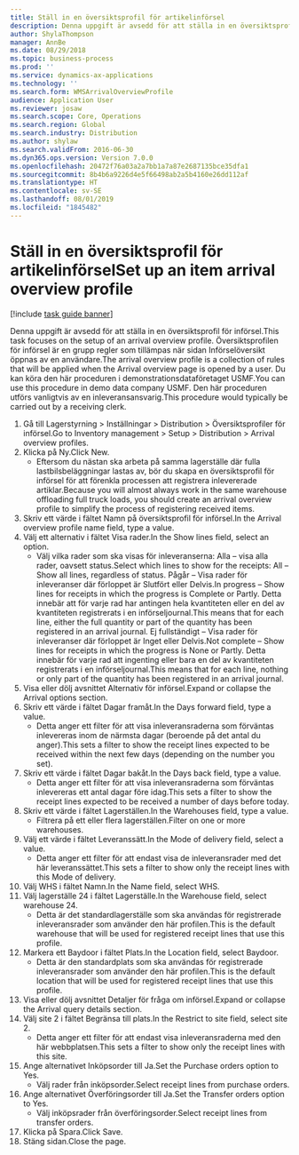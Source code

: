 ```yaml
---
title: Ställ in en översiktsprofil för artikelinförsel
description: Denna uppgift är avsedd för att ställa in en översiktsprofil för införsel.
author: ShylaThompson
manager: AnnBe
ms.date: 08/29/2018
ms.topic: business-process
ms.prod: ''
ms.service: dynamics-ax-applications
ms.technology: ''
ms.search.form: WMSArrivalOverviewProfile
audience: Application User
ms.reviewer: josaw
ms.search.scope: Core, Operations
ms.search.region: Global
ms.search.industry: Distribution
ms.author: shylaw
ms.search.validFrom: 2016-06-30
ms.dyn365.ops.version: Version 7.0.0
ms.openlocfilehash: 20472f76a03a2a7bb1a7a87e2687135bce35dfa1
ms.sourcegitcommit: 8b4b6a9226d4e5f66498ab2a5b4160e26dd112af
ms.translationtype: HT
ms.contentlocale: sv-SE
ms.lasthandoff: 08/01/2019
ms.locfileid: "1845482"
---
```

# <a name="set-up-an-item-arrival-overview-profile"></a><span data-ttu-id="65b23-103">Ställ in en översiktsprofil för artikelinförsel</span><span class="sxs-lookup"><span data-stu-id="65b23-103">Set up an item arrival overview profile</span></span>

[!include [task guide banner](../../includes/task-guide-banner.md)]

<span data-ttu-id="65b23-104">Denna uppgift är avsedd för att ställa in en översiktsprofil för införsel.</span><span class="sxs-lookup"><span data-stu-id="65b23-104">This task focuses on the setup of an arrival overview profile.</span></span> <span data-ttu-id="65b23-105">Översiktsprofilen för införsel är en grupp regler som tillämpas när sidan Införselöversikt öppnas av en användare.</span><span class="sxs-lookup"><span data-stu-id="65b23-105">The arrival overview profile is a collection of rules that will be applied when the Arrival overview page is opened by a user.</span></span> <span data-ttu-id="65b23-106">Du kan köra den här proceduren i demonstrationsdataföretaget USMF.</span><span class="sxs-lookup"><span data-stu-id="65b23-106">You can use this procedure in demo data company USMF.</span></span> <span data-ttu-id="65b23-107">Den här proceduren utförs vanligtvis av en inleveransansvarig.</span><span class="sxs-lookup"><span data-stu-id="65b23-107">This procedure would typically be carried out by a receiving clerk.</span></span>





1. <span data-ttu-id="65b23-108">Gå till Lagerstyrning > Inställningar > Distribution > Översiktsprofiler för införsel.</span><span class="sxs-lookup"><span data-stu-id="65b23-108">Go to Inventory management > Setup > Distribution > Arrival overview profiles.</span></span>
2. <span data-ttu-id="65b23-109">Klicka på Ny.</span><span class="sxs-lookup"><span data-stu-id="65b23-109">Click New.</span></span>
    * <span data-ttu-id="65b23-110">Eftersom du nästan ska arbeta på samma lagerställe där fulla lastbilsbeläggningar lastas av, bör du skapa en översiktsprofil för införsel för att förenkla processen att registrera inlevererade artiklar.</span><span class="sxs-lookup"><span data-stu-id="65b23-110">Because you will almost always work in the same warehouse offloading full truck loads, you should create an arrival overview profile to simplify the process of registering received items.</span></span>  
3. <span data-ttu-id="65b23-111">Skriv ett värde i fältet Namn på översiktsprofil för införsel.</span><span class="sxs-lookup"><span data-stu-id="65b23-111">In the Arrival overview profile name field, type a value.</span></span>
4. <span data-ttu-id="65b23-112">Välj ett alternativ i fältet Visa rader.</span><span class="sxs-lookup"><span data-stu-id="65b23-112">In the Show lines field, select an option.</span></span>
    * <span data-ttu-id="65b23-113">Välj vilka rader som ska visas för inleveranserna: Alla – visa alla rader, oavsett status.</span><span class="sxs-lookup"><span data-stu-id="65b23-113">Select which lines to show for the receipts:   All – Show all lines, regardless of status.</span></span>   <span data-ttu-id="65b23-114">Pågår – Visa rader för inleveranser där förloppet är Slutfört eller Delvis.</span><span class="sxs-lookup"><span data-stu-id="65b23-114">In progress – Show lines for receipts in which the progress is Complete or Partly.</span></span> <span data-ttu-id="65b23-115">Detta innebär att för varje rad har antingen hela kvantiteten eller en del av kvantiteten registrerats i en införseljournal.</span><span class="sxs-lookup"><span data-stu-id="65b23-115">This means that for each line, either the full quantity or part of the quantity has been registered in an arrival journal.</span></span>   <span data-ttu-id="65b23-116">Ej fullständigt – Visa rader för inleveranser där förloppet är Inget eller Delvis.</span><span class="sxs-lookup"><span data-stu-id="65b23-116">Not complete – Show lines for receipts in which the progress is None or Partly.</span></span> <span data-ttu-id="65b23-117">Detta innebär för varje rad att ingenting eller bara en del av kvantiteten registrerats i en införseljournal.</span><span class="sxs-lookup"><span data-stu-id="65b23-117">This means that for each line, nothing or only part of the quantity has been registered in an arrival journal.</span></span>  
5. <span data-ttu-id="65b23-118">Visa eller dölj avsnittet Alternativ för införsel.</span><span class="sxs-lookup"><span data-stu-id="65b23-118">Expand or collapse the Arrival options section.</span></span>
6. <span data-ttu-id="65b23-119">Skriv ett värde i fältet Dagar framåt.</span><span class="sxs-lookup"><span data-stu-id="65b23-119">In the Days forward field, type a value.</span></span>
    * <span data-ttu-id="65b23-120">Detta anger ett filter för att visa inleveransraderna som förväntas inlevereras inom de närmsta dagar (beroende på det antal du anger).</span><span class="sxs-lookup"><span data-stu-id="65b23-120">This sets a filter to show the receipt lines expected to be received within the next few days (depending on the number you set).</span></span>  
7. <span data-ttu-id="65b23-121">Skriv ett värde i fältet Dagar bakåt.</span><span class="sxs-lookup"><span data-stu-id="65b23-121">In the Days back field, type a value.</span></span>
    * <span data-ttu-id="65b23-122">Detta anger ett filter för att visa inleveransraderna som förväntas inlevereras ett antal dagar före idag.</span><span class="sxs-lookup"><span data-stu-id="65b23-122">This sets a filter to show the receipt lines expected to be received a number of days before today.</span></span>  
8. <span data-ttu-id="65b23-123">Skriv ett värde i fältet Lagerställen.</span><span class="sxs-lookup"><span data-stu-id="65b23-123">In the Warehouses field, type a value.</span></span>
    * <span data-ttu-id="65b23-124">Filtrera på ett eller flera lagerställen.</span><span class="sxs-lookup"><span data-stu-id="65b23-124">Filter on one or more warehouses.</span></span>  
9. <span data-ttu-id="65b23-125">Välj ett värde i fältet Leveranssätt.</span><span class="sxs-lookup"><span data-stu-id="65b23-125">In the Mode of delivery field, select a value.</span></span>
    * <span data-ttu-id="65b23-126">Detta anger ett filter för att endast visa de inleveransrader med det här leveranssättet.</span><span class="sxs-lookup"><span data-stu-id="65b23-126">This sets a filter to show only the receipt lines with this Mode of delivery.</span></span>  
10. <span data-ttu-id="65b23-127">Välj WHS i fältet Namn.</span><span class="sxs-lookup"><span data-stu-id="65b23-127">In the Name field, select WHS.</span></span>
11. <span data-ttu-id="65b23-128">Välj lagerställe 24 i fältet Lagerställe.</span><span class="sxs-lookup"><span data-stu-id="65b23-128">In the Warehouse field, select warehouse 24.</span></span>
    * <span data-ttu-id="65b23-129">Detta är det standardlagerställe som ska användas för registrerade inleveransrader som använder den här profilen.</span><span class="sxs-lookup"><span data-stu-id="65b23-129">This is the default warehouse that will be used for registered receipt lines that use this profile.</span></span>  
12. <span data-ttu-id="65b23-130">Markera ett Baydoor i fältet Plats.</span><span class="sxs-lookup"><span data-stu-id="65b23-130">In the Location field, select Baydoor.</span></span>
    * <span data-ttu-id="65b23-131">Detta är den standardplats som ska användas för registrerade inleveransrader som använder den här profilen.</span><span class="sxs-lookup"><span data-stu-id="65b23-131">This is the default location that will be used for registered receipt lines that use this profile.</span></span>  
13. <span data-ttu-id="65b23-132">Visa eller dölj avsnittet Detaljer för fråga om införsel.</span><span class="sxs-lookup"><span data-stu-id="65b23-132">Expand or collapse the Arrival query details section.</span></span>
14. <span data-ttu-id="65b23-133">Välj site 2 i fältet Begränsa till plats.</span><span class="sxs-lookup"><span data-stu-id="65b23-133">In the Restrict to site field, select site 2.</span></span>
    * <span data-ttu-id="65b23-134">Detta anger ett filter för att endast visa inleveransraderna med den här webbplatsen.</span><span class="sxs-lookup"><span data-stu-id="65b23-134">This sets a filter to show only the receipt lines with this site.</span></span>  
15. <span data-ttu-id="65b23-135">Ange alternativet Inköpsorder till Ja.</span><span class="sxs-lookup"><span data-stu-id="65b23-135">Set the Purchase orders option to Yes.</span></span>
    * <span data-ttu-id="65b23-136">Välj rader från inköpsorder.</span><span class="sxs-lookup"><span data-stu-id="65b23-136">Select receipt lines from purchase orders.</span></span>  
16. <span data-ttu-id="65b23-137">Ange alternativet Överföringsorder till Ja.</span><span class="sxs-lookup"><span data-stu-id="65b23-137">Set the Transfer orders option to Yes.</span></span>
    * <span data-ttu-id="65b23-138">Välj inköpsrader från överföringsorder.</span><span class="sxs-lookup"><span data-stu-id="65b23-138">Select receipt lines from transfer orders.</span></span>  
17. <span data-ttu-id="65b23-139">Klicka på Spara.</span><span class="sxs-lookup"><span data-stu-id="65b23-139">Click Save.</span></span>
18. <span data-ttu-id="65b23-140">Stäng sidan.</span><span class="sxs-lookup"><span data-stu-id="65b23-140">Close the page.</span></span>

